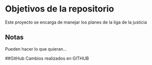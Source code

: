 # Objetivos de la repositorio

Este proyecto se encarga de manejar los planes de la liga de la justicia


## Notas
Pueden hacer lo que quieran...

##GitHub
Cambios realizados en GITHUB
